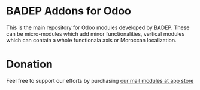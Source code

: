 # BADEP Addons for Odoo
This is the main repository for Odoo modules developed by BADEP. These can be micro-modules which add minor functionalities, vertical modules which can contain a whole functionala axis or Moroccan localization.

Donation
========
Feel free to support our efforts by purchasing [our mail modules at app store](https://apps.odoo.com/apps/modules/browse?price=Paid&order=Newest&author=BADEP)